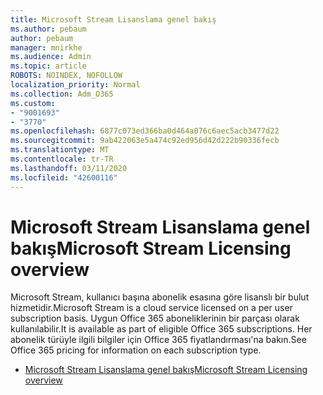 ```yaml
---
title: Microsoft Stream Lisanslama genel bakış
ms.author: pebaum
author: pebaum
manager: mnirkhe
ms.audience: Admin
ms.topic: article
ROBOTS: NOINDEX, NOFOLLOW
localization_priority: Normal
ms.collection: Adm_O365
ms.custom:
- "9001693"
- "3770"
ms.openlocfilehash: 6877c073ed366ba0d464a076c6aec5acb3477d22
ms.sourcegitcommit: 9ab422063e5a474c92ed956d42d222b90336fecb
ms.translationtype: MT
ms.contentlocale: tr-TR
ms.lasthandoff: 03/11/2020
ms.locfileid: "42600116"
---
```

# <a name="microsoft-stream-licensing-overview"></a><span data-ttu-id="e9bde-102">Microsoft Stream Lisanslama genel bakış</span><span class="sxs-lookup"><span data-stu-id="e9bde-102">Microsoft Stream Licensing overview</span></span>

<span data-ttu-id="e9bde-103">Microsoft Stream, kullanıcı başına abonelik esasına göre lisanslı bir bulut hizmetidir.</span><span class="sxs-lookup"><span data-stu-id="e9bde-103">Microsoft Stream is a cloud service licensed on a per user subscription basis.</span></span> <span data-ttu-id="e9bde-104">Uygun Office 365 aboneliklerinin bir parçası olarak kullanılabilir.</span><span class="sxs-lookup"><span data-stu-id="e9bde-104">It is available as part of eligible Office 365 subscriptions.</span></span> <span data-ttu-id="e9bde-105">Her abonelik türüyle ilgili bilgiler için Office 365 fiyatlandırması'na bakın.</span><span class="sxs-lookup"><span data-stu-id="e9bde-105">See Office 365 pricing for information on each subscription type.</span></span>

- [<span data-ttu-id="e9bde-106">Microsoft Stream Lisanslama genel bakış</span><span class="sxs-lookup"><span data-stu-id="e9bde-106">Microsoft Stream Licensing overview</span></span>](https://docs.microsoft.com/stream/license-overview)